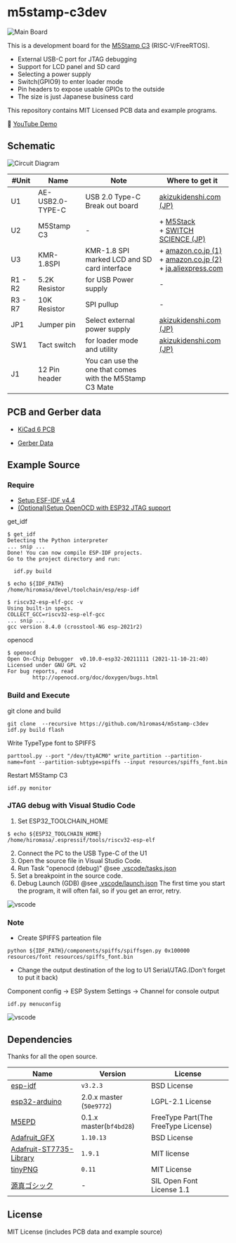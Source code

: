 # m5stamp-c3dev

![Main Board](https://raw.githubusercontent.com/h1romas4/m5stamp-c3dev/main/docs/images/m5stamp_c3dev_01.jpg)

This is a development board for the [M5Stamp C3](https://shop.m5stack.com/products/m5stamp-c3-mate-with-pin-headers) (RISC-V/FreeRTOS).

- External USB-C port for JTAG debugging
- Support for LCD panel and SD card
- Selecting a power supply
- Switch(GPIO9) to enter loader mode
- Pin headers to expose usable GPIOs to the outside
- The size is just Japanese business card

This repository contains MIT Licensed PCB data and example programs.

📼 [YouTube Demo](https://youtu.be/46I3Uo5Xivg)

## Schematic

![Circuit Diagram](https://raw.githubusercontent.com/h1romas4/m5stamp-c3dev/main/docs/images/circuit_diagram_01.png)

|#Unit|Name|Note|Where to get it|
|----|----|----|----|
|U1|AE-USB2.0-TYPE-C|USB 2.0 Type-C Break out board|[akizukidenshi.com (JP)](https://akizukidenshi.com/catalog/g/gK-13080/)|
|U2|M5Stamp C3|-|+ [M5Stack](https://shop.m5stack.com/products/m5stamp-c3-mate-with-pin-headers?variant=40724631257260)<br />+ [SWITCH SCIENCE (JP)](https://www.switch-science.com/catalog/7474/)|
|U3|KMR-1.8SPI|KMR-1.8 SPI marked LCD and SD card interface|+ [amazon.co.jp (1)](https://www.amazon.co.jp/dp/B010SHK0Y0/)<br />+ [amazon.co.jp (2)](https://www.amazon.co.jp/gp/product/B07RG8SJVB/)<br />+ [ja.aliexpress.com](https://ja.aliexpress.com/item/4000511275898.html)|
|R1 - R2|5.2K Resistor|for USB Power supply|-|
|R3 - R7|10K Resistor|SPI pullup|-|
|JP1|Jumper pin|Select external power supply|[akizukidenshi.com (JP)](https://akizukidenshi.com/catalog/g/gP-03687/)|
|SW1|Tact switch|for loader mode and utility|[akizukidenshi.com (JP)](https://akizukidenshi.com/catalog/g/gP-03647/)|
|J1|12 Pin header|You can use the one that comes with the M5Stamp C3 Mate||

## PCB and Gerber data

- [KiCad 6 PCB](https://github.com/h1romas4/m5stamp-c3dev/tree/main/pcb/fg06-c3dev-revb)

- [Gerber Data](https://github.com/h1romas4/m5stamp-c3dev/raw/main/pcb/fg06-c3dev-revb/fg06-c3dev-revb-gerber.zip)

## Example Source

### Require

- [Setup ESF-IDF v4.4](https://docs.espressif.com/projects/esp-idf/en/stable/esp32/get-started/#step-1-install-prerequisites)
- [(Optional)Setup OpenOCD with ESP32 JTAG support](https://github.com/espressif/openocd-esp32)

get_idf

```
$ get_idf
Detecting the Python interpreter
... snip ...
Done! You can now compile ESP-IDF projects.
Go to the project directory and run:

  idf.py build

$ echo ${IDF_PATH}
/home/hiromasa/devel/toolchain/esp/esp-idf

$ riscv32-esp-elf-gcc -v
Using built-in specs.
COLLECT_GCC=riscv32-esp-elf-gcc
... snip ...
gcc version 8.4.0 (crosstool-NG esp-2021r2)
```

openocd

```
$ openocd
Open On-Chip Debugger  v0.10.0-esp32-20211111 (2021-11-10-21:40)
Licensed under GNU GPL v2
For bug reports, read
        http://openocd.org/doc/doxygen/bugs.html
```

### Build and Execute

git clone and build

```
git clone  --recursive https://github.com/h1romas4/m5stamp-c3dev
idf.py build flash
```

Write TypeType font to SPIFFS

```
parttool.py --port "/dev/ttyACM0" write_partition --partition-name=font --partition-subtype=spiffs --input resources/spiffs_font.bin
```

Restart M5Stamp C3

```
idf.py monitor
```

### JTAG debug with Visual Studio Code

1. Set ESP32_TOOLCHAIN_HOME

```
$ echo ${ESP32_TOOLCHAIN_HOME}
/home/hiromasa/.espressif/tools/riscv32-esp-elf
```

2. Connect the PC to the USB Type-C of the U1
3. Open the source file in Visual Studio Code.
4. Run Task "openocd (debug)" @see [.vscode/tasks.json](https://github.com/h1romas4/m5stamp-c3dev/blob/main/.vscode/tasks.json#L7-L13)
5. Set a breakpoint in the source code.
6. Debug Launch (GDB) @see [.vscode/launch.json](https://github.com/h1romas4/m5stamp-c3dev/blob/main/.vscode/launch.json#L8-L23)
    The first time you start the program, it will often fail, so if you get an error, retry.

![vscode](https://raw.githubusercontent.com/h1romas4/m5stamp-c3dev/main/docs/images/m5stamp_c3dev_02.png)

### Note

- Create SPIFFS parteation file

```
python ${IDF_PATH}/components/spiffs/spiffsgen.py 0x100000 resources/font resources/spiffs_font.bin
```

- Change the output destination of the log to U1 Serial/JTAG.(Don't forget to put it back)

Component config → ESP System Settings → Channel for console output

```
idf.py menuconfig
```

![vscode](https://raw.githubusercontent.com/h1romas4/m5stamp-c3dev/main/docs/images/m5stamp_c3dev_03.png)

## Dependencies

Thanks for all the open source.

|Name|Version|License|
|-|-|--|
|[esp-idf](https://docs.espressif.com/projects/esp-idf/en/release-v4.4/esp32/get-started/index.html)|`v3.2.3`|BSD License|
|[esp32-arduino](https://github.com/espressif/arduino-esp32)|2.0.x master (`50e9772`)|LGPL-2.1 License|
|[M5EPD](https://github.com/m5stack/M5EPD)|0.1.x master(`bf4bd28`)|FreeType Part(The FreeType License)|
|[Adafruit_GFX](https://github.com/adafruit/Adafruit-GFX-Library)|`1.10.13`|BSD License|
|[Adafruit-ST7735-Library](https://github.com/adafruit/Adafruit-ST7735-Library)|`1.9.1`|MIT license|
|[tinyPNG](https://github.com/olliiiver/tinyPNG)|`0.11`|MIT License|
|[源真ゴシック](http://jikasei.me/font/genshin/)|-|SIL Open Font License 1.1|

## License

MIT License (includes PCB data and example source)
